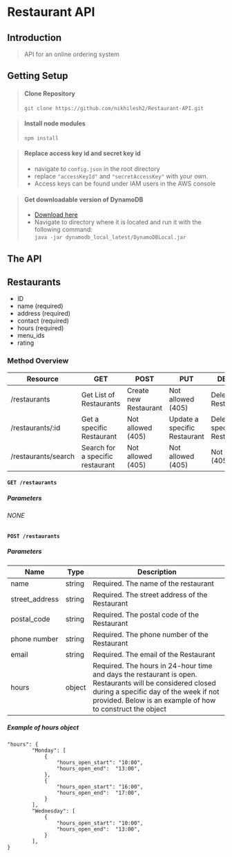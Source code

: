 # Restaurant API

## Introduction

> API for an online ordering system

## Getting Setup

> #### Clone Repository 
>  ```git clone https://github.com/nikhilesh2/Restaurant-API.git```


> #### Install node modules
> ```npm install```

> #### Replace access key id and secret key id
> 	* navigate to ``config.json`` in the root directory <br />
> 	* replace ``"accessKeyId"`` and ``"secretAccessKey"`` with your own. <br />
> 	* Access keys can be found under IAM users in the AWS console <br />


> #### Get downloadable version of DynamoDB
>	* [Download here](https://docs.aws.amazon.com/amazondynamodb/latest/developerguide/DynamoDBLocal.html#DynamoDBLocal.DownloadingAndRunning) <br />
>	* Navigate to directory where it is located and run it with the following command: <br />
> ```java -jar dynamodb_local_latest/DynamoDBLocal.jar```


## The API
## Restaurants
* ID 
* name (required)
* address (required)
* contact (required)
* hours (required)
* menu_ids
* rating
### Method Overview

| Resource | GET | POST | PUT | DELETE
| --- | --- | --- | --- | --- |
| /restaurants | Get List of Restaurants | Create new Restaurant | Not allowed (405) | Delete all Restaurants
| /restaurants/:id | Get a specific Restaurant | Not allowed (405) | Update a specific Restaurant | Delete a specific Restaurant
| /restaurants/search | Search for a specific restaurant | Not allowed (405) | Not allowed (405) | Not allowed (405)

#### ```GET /restaurants```
##### Parameters
###### NONE


#### ```POST /restaurants```
##### Parameters
| Name | Type | Description |
| --- | --- | --- |
| name | string| Required. The name of the restaurant |
| street_address | string | Required. The street address of the Restaurant |
| postal_code | string | Required. The postal code of the Restaurant |
| phone number | string | Required. The phone number of the Restaurant |
| email | string | Required. The email of the Restaurant |
| hours | object | Required. The hours in 24-hour time and days the restaurant is open. Restaurants will be considered closed during a specific day of the week if not provided. Below is an example of how to construct the object  |

##### Example of hours object
```
"hours": {
    	"Monday": [
            {
                "hours_open_start": "10:00",
                "hours_open_end":  "13:00",
            },
            {
                "hours_open_start": "16:00",
                "hours_open_end":  "17:00",
            }
        ],
        "Wednesday": [
            {
                "hours_open_start": "10:00",
                "hours_open_end":  "13:00",
            }
        ],
}
```




